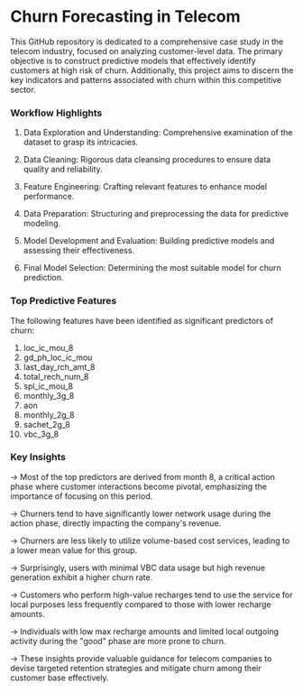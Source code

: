 # Churn Forecasting in Telecom

This GitHub repository is dedicated to a comprehensive case study in the telecom industry, focused on analyzing customer-level data. The primary objective is to construct predictive models that effectively identify customers at high risk of churn. Additionally, this project aims to discern the key indicators and patterns associated with churn within this competitive sector.

### Workflow Highlights

1. Data Exploration and Understanding: Comprehensive examination of the dataset to grasp its intricacies.

2. Data Cleaning: Rigorous data cleansing procedures to ensure data quality and reliability.

3. Feature Engineering: Crafting relevant features to enhance model performance.

4. Data Preparation: Structuring and preprocessing the data for predictive modeling.

5. Model Development and Evaluation: Building predictive models and assessing their effectiveness.

6. Final Model Selection: Determining the most suitable model for churn prediction.

### Top Predictive Features

The following features have been identified as significant predictors of churn:

1. loc_ic_mou_8
2. gd_ph_loc_ic_mou
3. last_day_rch_amt_8
4. total_rech_num_8
5. spl_ic_mou_8
6. monthly_3g_8
7. aon
8. monthly_2g_8
9. sachet_2g_8
10. vbc_3g_8


### Key Insights
-> Most of the top predictors are derived from month 8, a critical action phase where customer interactions become pivotal, emphasizing the importance of focusing on this period.

-> Churners tend to have significantly lower network usage during the action phase, directly impacting the company's revenue.

-> Churners are less likely to utilize volume-based cost services, leading to a lower mean value for this group.

-> Surprisingly, users with minimal VBC data usage but high revenue generation exhibit a higher churn rate.

-> Customers who perform high-value recharges tend to use the service for local purposes less frequently compared to those with lower recharge amounts.

-> Individuals with low max recharge amounts and limited local outgoing activity during the "good" phase are more prone to churn.

-> These insights provide valuable guidance for telecom companies to devise targeted retention strategies and mitigate churn among their customer base effectively.





